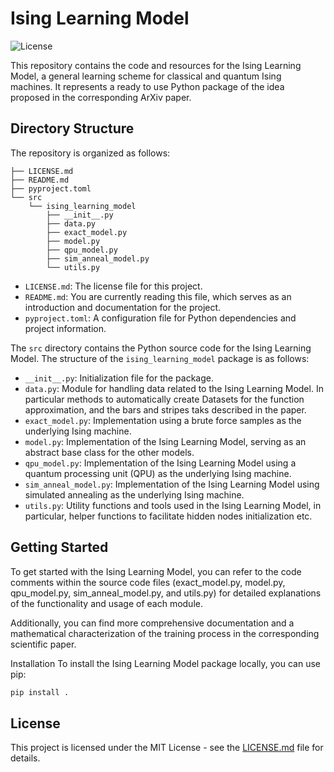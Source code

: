 # Ising Learning Model

![License](https://img.shields.io/badge/License-MIT-blue.svg)

This repository contains the code and resources for the Ising Learning Model, a general learning scheme for classical and quantum Ising machines. It represents a ready to use Python package of the idea proposed in the corresponding ArXiv paper.


## Directory Structure

The repository is organized as follows:

```
├── LICENSE.md
├── README.md
├── pyproject.toml
└── src
    └── ising_learning_model
        ├── __init__.py
        ├── data.py
        ├── exact_model.py
        ├── model.py
        ├── qpu_model.py
        ├── sim_anneal_model.py
        └── utils.py
```

- `LICENSE.md`: The license file for this project.
- `README.md`: You are currently reading this file, which serves as an introduction and documentation for the project.
- `pyproject.toml`: A configuration file for Python dependencies and project information.

The `src` directory contains the Python source code for the Ising Learning Model. The structure of the `ising_learning_model` package is as follows:

- `__init__.py`: Initialization file for the package.
- `data.py`: Module for handling data related to the Ising Learning Model. In particular methods to automatically create Datasets for the function approximation, and the bars and stripes taks described in the paper.
- `exact_model.py`: Implementation using a brute force samples as the underlying Ising machine.
- `model.py`: Implementation of the Ising Learning Model, serving as an abstract base class for the other models.
- `qpu_model.py`: Implementation of the Ising Learning Model using a quantum processing unit (QPU) as the underlying Ising machine.
- `sim_anneal_model.py`: Implementation of the Ising Learning Model using simulated annealing as the underlying Ising machine.
- `utils.py`: Utility functions and tools used in the Ising Learning Model, in particular, helper functions to facilitate hidden nodes initialization etc.

## Getting Started

To get started with the Ising Learning Model, you can refer to the code comments within the source code files (exact_model.py, model.py, qpu_model.py, sim_anneal_model.py, and utils.py) for detailed explanations of the functionality and usage of each module.

Additionally, you can find more comprehensive documentation and a mathematical characterization of the training process in the corresponding scientific paper.

Installation
To install the Ising Learning Model package locally, you can use pip:

```bash
pip install .
```

## License

This project is licensed under the MIT License - see the [LICENSE.md](LICENSE.md) file for details.